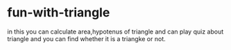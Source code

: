 # fun-with-triangle
in this you can calculate area,hypotenus of triangle and can play quiz about triangle and you can find whether it is a triangke or not.
